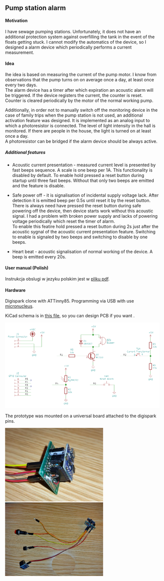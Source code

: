 ## Pump station alarm

#### Motivation
I have sewage pumping stations. Unfortunately, it does not have an additional protection system against overfilling the tank in the event of the floats getting stuck. I cannot modify the automatics of the device, so I designed a alarm device which periodically performs a current measurement.

#### Idea
Ihe idea is based on measuring the current of the pump motor. I know from observations that the pump turns on on average once a day, at least once every two days.  
The alarm device has a timer after which expiration an acoustic alarm will be triggered. If the device registers the current, the counter is reset. Counter is cleared periodically by the motor of the normal working pump.

Additionally, in order not to manually switch off the monitoring device in the case of family trips when the pump station is not used, an additional activation feature was designed. It is implemented as an analog input to which a photoresistor is connected. The level of light intensity in the hall is monitored. If there are people in the house, the light is turned on at least once a day.  
A photoresistor can be bridged if the alarm device should be always active.

##### Additional features 

- Acoustic current presentation - measured current level is presented by fast beeps sequence. A scale is one beep per 1A. This functionality is disabled by default. To enable hold pressed a reset button during startup until three fast beeps. Without that only two beeps are emitted and the feature is disable.

- Safe power off - it is signalisation of incidental supply voltage lack. After detection it is emitted beep per 0.5s until reset it by the reset button. There is always need have pressed the reset button during safe powering off the device, then device starts work without this acoustic signal. I had a problem with broken power supply and lacks of powering voltage periodically which reset the timer of alarm.  
To enable this featire hold pressed a reset button during 2s just after the acoustic sygnal of the acoustic current presentation feature. Switching to enable is signaled by two beeps and switching to disable by one beeps.

- Heart beat - acoustic signalisation of normal working of the device. A beep is emitted every 20s.

#### User manual (Polish)

Instrukcja obslugi w jezyku polskim jest w [pliku pdf](Alarm_pompy.pdf).

#### Hardware

Digispark clone with ATTinny85. Programming via USB with use [micronucleus](https://github.com/micronucleus/micronucleus).

KiCad schema is in [this file](connections.sch), so you can design  PCB if you want .

<img src="schema.png" width="510">

The prototype was mounted on a universal board attached to the digispark pins.  

<img src="prototype.jpg" width="320">  

<img src="prototype2.jpg" width="320">